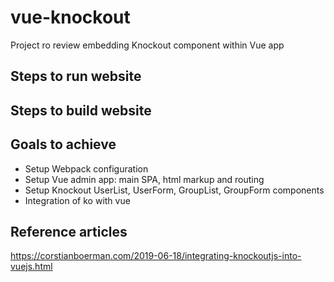 # vue-knockout
Project ro review embedding Knockout component within Vue app

## Steps to run website

## Steps to build website

## Goals to achieve
- Setup Webpack configuration
- Setup Vue admin app: main SPA, html markup and routing
- Setup Knockout UserList, UserForm, GroupList, GroupForm components
- Integration of ko with vue

## Reference articles
https://corstianboerman.com/2019-06-18/integrating-knockoutjs-into-vuejs.html
